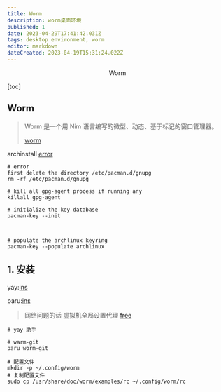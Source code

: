 ```yaml
---
title: Worm
description: worm桌面环境
published: 1
date: 2023-04-29T17:41:42.031Z
tags: desktop environment, worm
editor: markdown
dateCreated: 2023-04-19T15:31:24.022Z
---
```


<center>Worm</center>



[toc]





## Worm

> Worm 是一个用 Nim 语言编写的微型、动态、基于标记的窗口管理器。
>
> [worm](https://github.com/codic12/worm)



archinstall [error](https://www.reddit.com/r/archlinux/comments/w1pmlz/i_keep_getting_an_error_when_doing_archinstall/)

```shell
# error 
first delete the directory /etc/pacman.d/gnupg
rm -rf /etc/pacman.d/gnupg

# kill all gpg-agent process if running any
killall gpg-agent

# initialize the key database
pacman-key --init



# populate the archlinux keyring
pacman-key --populate archlinux
```



## 1. 安装

yay:[ins](https://www.tecmint.com/install-yay-aur-helper-in-arch-linux-and-manjaro/)

paru:[ins](https://ostechnix.com/how-to-install-paru-aur-helper-in-arch-linux/)

> 网络问题的话 虚拟机全局设置代理 [free](https://github.com/freefq/free)

```shell
# yay 助手

# warm-git
paru worm-git

# 配置文件
mkdir -p ~/.config/worm
# 复制配置文件
sudo cp /usr/share/doc/worm/examples/rc ~/.config/worm/rc
```















